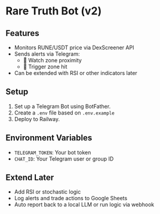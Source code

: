 # Rare Truth Bot (v2)

## Features
- Monitors RUNE/USDT price via DexScreener API
- Sends alerts via Telegram:
  - 📡 Watch zone proximity
  - 🚨 Trigger zone hit
- Can be extended with RSI or other indicators later

## Setup
1. Set up a Telegram Bot using BotFather.
2. Create a `.env` file based on `.env.example`
3. Deploy to Railway.

## Environment Variables
- `TELEGRAM_TOKEN`: Your bot token
- `CHAT_ID`: Your Telegram user or group ID

## Extend Later
- Add RSI or stochastic logic
- Log alerts and trade actions to Google Sheets
- Auto report back to a local LLM or run logic via webhook
